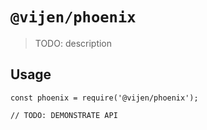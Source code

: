 # `@vijen/phoenix`

> TODO: description

## Usage

```
const phoenix = require('@vijen/phoenix');

// TODO: DEMONSTRATE API
```
